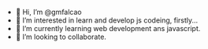 - 👋 Hi, I’m @gmfalcao
- 👀 I’m interested in learn and develop js codeing, firstly... 
- 🌱 I’m currently learning web development ans javascript.
- 💞️ I’m looking to collaborate. 

<!---
gmfalcao/gmfalcao is a ✨ special ✨ repository because its `README.md` (this file) appears on your GitHub profile.
You can click the Preview link to take a look at your changes.
--->
